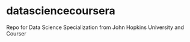# datasciencecoursera
Repo for Data Science Specialization from John Hopkins University and Courser
